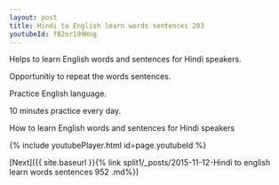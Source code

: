 ```yaml
---
layout: post
title: Hindi to English learn words sentences 203 
youtubeId: fB2or199Hng
---
```

 
 
Helps to learn English words and sentences for Hindi speakers.

Opportunitiy to repeat the words sentences. 

Practice English language. 
 
10 minutes practice every day. 
 
How to learn English words and sentences for Hindi speakers 
 
{% include youtubePlayer.html id=page.youtubeId %}
 
 
[Next]({{ site.baseurl }}{% link  split1/_posts/2015-11-12-Hindi to english learn words sentences 952 .md%})
 
